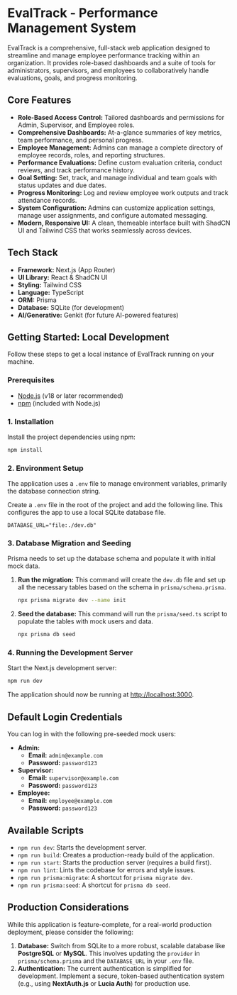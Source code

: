 # EvalTrack - Performance Management System

EvalTrack is a comprehensive, full-stack web application designed to streamline and manage employee performance tracking within an organization. It provides role-based dashboards and a suite of tools for administrators, supervisors, and employees to collaboratively handle evaluations, goals, and progress monitoring.

## Core Features

- **Role-Based Access Control:** Tailored dashboards and permissions for Admin, Supervisor, and Employee roles.
- **Comprehensive Dashboards:** At-a-glance summaries of key metrics, team performance, and personal progress.
- **Employee Management:** Admins can manage a complete directory of employee records, roles, and reporting structures.
- **Performance Evaluations:** Define custom evaluation criteria, conduct reviews, and track performance history.
- **Goal Setting:** Set, track, and manage individual and team goals with status updates and due dates.
- **Progress Monitoring:** Log and review employee work outputs and track attendance records.
- **System Configuration:** Admins can customize application settings, manage user assignments, and configure automated messaging.
- **Modern, Responsive UI:** A clean, themeable interface built with ShadCN UI and Tailwind CSS that works seamlessly across devices.

## Tech Stack

- **Framework:** Next.js (App Router)
- **UI Library:** React & ShadCN UI
- **Styling:** Tailwind CSS
- **Language:** TypeScript
- **ORM:** Prisma
- **Database:** SQLite (for development)
- **AI/Generative:** Genkit (for future AI-powered features)

## Getting Started: Local Development

Follow these steps to get a local instance of EvalTrack running on your machine.

### Prerequisites

- [Node.js](https://nodejs.org/) (v18 or later recommended)
- [npm](https://www.npmjs.com/) (included with Node.js)

### 1. Installation

Install the project dependencies using npm:

```bash
npm install
```

### 2. Environment Setup

The application uses a `.env` file to manage environment variables, primarily the database connection string.

Create a `.env` file in the root of the project and add the following line. This configures the app to use a local SQLite database file.

```env
DATABASE_URL="file:./dev.db"
```

### 3. Database Migration and Seeding

Prisma needs to set up the database schema and populate it with initial mock data.

1.  **Run the migration:** This command will create the `dev.db` file and set up all the necessary tables based on the schema in `prisma/schema.prisma`.

    ```bash
    npx prisma migrate dev --name init
    ```

2.  **Seed the database:** This command will run the `prisma/seed.ts` script to populate the tables with mock users and data.

    ```bash
    npx prisma db seed
    ```

### 4. Running the Development Server

Start the Next.js development server:

```bash
npm run dev
```

The application should now be running at [http://localhost:3000](http://localhost:3000).

## Default Login Credentials

You can log in with the following pre-seeded mock users:

-   **Admin:**
    -   **Email:** `admin@example.com`
    -   **Password:** `password123`
-   **Supervisor:**
    -   **Email:** `supervisor@example.com`
    -   **Password:** `password123`
-   **Employee:**
    -   **Email:** `employee@example.com`
    -   **Password:** `password123`

## Available Scripts

-   `npm run dev`: Starts the development server.
-   `npm run build`: Creates a production-ready build of the application.
-   `npm run start`: Starts the production server (requires a build first).
-   `npm run lint`: Lints the codebase for errors and style issues.
-   `npm run prisma:migrate`: A shortcut for `prisma migrate dev`.
-   `npm run prisma:seed`: A shortcut for `prisma db seed`.

## Production Considerations

While this application is feature-complete, for a real-world production deployment, please consider the following:

1.  **Database:** Switch from SQLite to a more robust, scalable database like **PostgreSQL** or **MySQL**. This involves updating the `provider` in `prisma/schema.prisma` and the `DATABASE_URL` in your `.env` file.
2.  **Authentication:** The current authentication is simplified for development. Implement a secure, token-based authentication system (e.g., using **NextAuth.js** or **Lucia Auth**) for production use.
